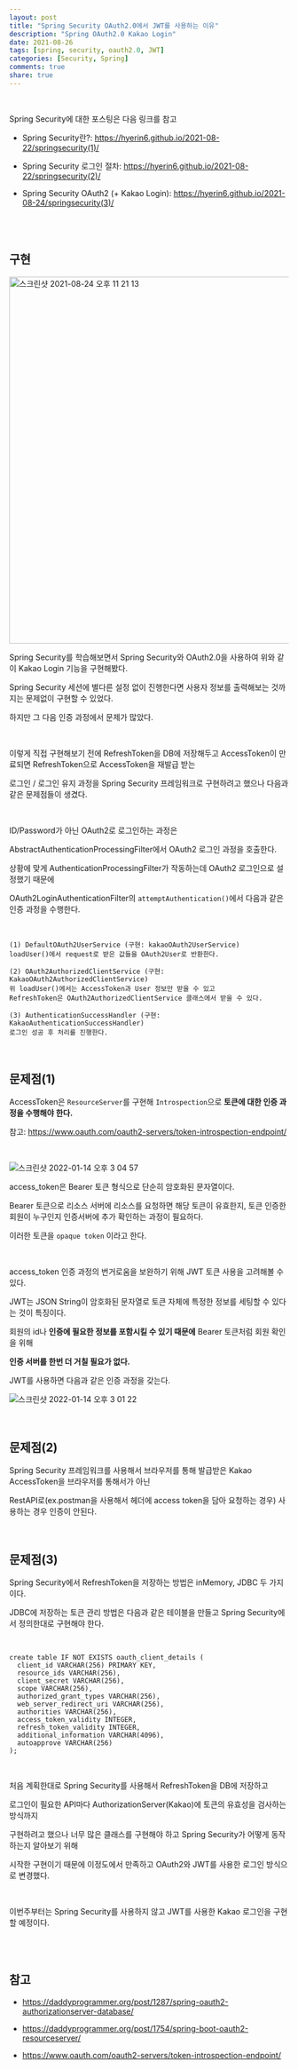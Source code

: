 ```yaml
---
layout: post
title: "Spring Security OAuth2.0에서 JWT를 사용하는 이유"
description: "Spring OAuth2.0 Kakao Login"
date: 2021-08-26
tags: [spring, security, oauth2.0, JWT]
categories: [Security, Spring]
comments: true
share: true
---
```



<br />



Spring Security에 대한 포스팅은 다음 링크를 참고

* Spring Security란?: <https://hyerin6.github.io/2021-08-22/springsecurity(1)/>

* Spring Security 로그인 절차: <https://hyerin6.github.io/2021-08-22/springsecurity(2)/>

* Spring Security OAuth2 (+ Kakao Login): <https://hyerin6.github.io/2021-08-24/springsecurity(3)/>



<br />
<br />




## 구현

<img width="661" alt="스크린샷 2021-08-24 오후 11 21 13" src="https://user-images.githubusercontent.com/33855307/130633816-e2e3e1a7-0f07-4c92-9657-895a63622688.png">

<br />



Spring Security를 학습해보면서 Spring Security와 OAuth2.0을 사용하여 위와 같이 Kakao Login 기능을 구현해봤다.

Spring Security 세션에 별다른 설정 없이 진행한다면 사용자 정보를 출력해보는 것까지는 문제없이 구현할 수 있었다.

하지만 그 다음 인증 과정에서 문제가 많았다.

<br />

이렇게 직접 구현해보기 전에 RefreshToken을 DB에 저장해두고 AccessToken이 만료되면 RefreshToken으로 AccessToken을 재발급 받는

로그인 / 로그인 유지 과정을 Spring Security 프레임워크로 구현하려고 했으나 다음과 같은 문제점들이 생겼다.


<br />

ID/Password가 아닌 OAuth2로 로그인하는 과정은

AbstractAuthenticationProcessingFilter에서 OAuth2 로그인 과정을 호출한다.

상황에 맞게 AuthenticationProcessingFilter가 작동하는데 OAuth2 로그인으로 설정했기 때문에

OAuth2LoginAuthenticationFilter의 `attemptAuthentication()`에서 다음과 같은 인증 과정을 수행한다.


<br />


```
(1) DefaultOAuth2UserService (구현: kakaoOAuth2UserService)
loadUser()에서 request로 받은 값들을 OAuth2User로 반환한다.

(2) OAuth2AuthorizedClientService (구현: KakaoOAuth2AuthorizedClientService)
위 loadUser()에서는 AccessToken과 User 정보만 받을 수 있고
RefreshToken은 OAuth2AuthorizedClientService 클래스에서 받을 수 있다.

(3) AuthenticationSuccessHandler (구현: KakaoAuthenticationSuccessHandler)
로그인 성공 후 처리를 진행한다.
```


<br />


## 문제점(1)
AccessToken은 `ResourceServer`를 구현해 `Introspection`으로 **토큰에 대한 인증 과정을 수행해야 한다.**

참고: <https://www.oauth.com/oauth2-servers/token-introspection-endpoint/>


<br />


![스크린샷 2022-01-14 오후 3 04 57](https://user-images.githubusercontent.com/33855307/149459750-3bfae638-d5b2-4eff-b221-795865293926.png)



access_token은 Bearer 토큰 형식으로 단순히 암호화된 문자열이다.

Bearer 토큰으로 리소스 서버에 리소스를 요청하면 해당 토큰이 유효한지, 토큰 인증한 회원이 누구인지 인증서버에 추가 확인하는 과정이 필요하다.

이러한 토큰을 `opaque token` 이라고 한다.




<br />



access_token 인증 과정의 번거로움을 보완하기 위해 JWT 토큰 사용을 고려해볼 수 있다.

JWT는 JSON String이 암호화된 문자열로 토큰 자체에 특정한 정보를 세팅할 수 있다는 것이 특징이다.

회원의 id나 **인증에 필요한 정보를 포함시킬 수 있기 때문에** Bearer 토큰처럼 회원 확인을 위해

**인증 서버를 한번 더 거칠 필요가 없다.**

JWT를 사용하면 다음과 같은 인증 과정을 갖는다.


![스크린샷 2022-01-14 오후 3 01 22](https://user-images.githubusercontent.com/33855307/149459420-9b86d907-0b2d-4221-85f4-9e7940b3c152.png)



<br />

## 문제점(2)
Spring Security 프레임워크를 사용해서 브라우저를 통해 발급받은 Kakao AccessToken을 브라우저를 통해서가 아닌

RestAPI로(ex.postman을 사용해서 헤더에 access token을 담아 요청하는 경우) 사용하는 경우 인증이 안된다.

<br />

## 문제점(3)
Spring Security에서 RefreshToken을 저장하는 방법은 inMemory, JDBC 두 가지이다.

JDBC에 저장하는 토큰 관리 방법은 다음과 같은 테이블을 만들고 Spring Security에서 정의한대로 구현해야 한다.


<br />

```
create table IF NOT EXISTS oauth_client_details (
  client_id VARCHAR(256) PRIMARY KEY,
  resource_ids VARCHAR(256),
  client_secret VARCHAR(256),
  scope VARCHAR(256),
  authorized_grant_types VARCHAR(256),
  web_server_redirect_uri VARCHAR(256),
  authorities VARCHAR(256),
  access_token_validity INTEGER,
  refresh_token_validity INTEGER,
  additional_information VARCHAR(4096),
  autoapprove VARCHAR(256)
);
```

<br />


처음 계획한대로 Spring Security를 사용해서 RefreshToken을 DB에 저장하고

로그인이 필요한 API마다 AuthorizationServer(Kakao)에 토큰의 유효성을 검사하는 방식까지

구현하려고 했으나 너무 많은 클래스를 구현해야 하고 Spring Security가 어떻게 동작하는지 알아보기 위해

시작한 구현이기 때문에 이정도에서 만족하고 OAuth2와 JWT를 사용한 로그인 방식으로 변경했다.

<br />


이번주부터는 Spring Security를 사용하지 않고 JWT를 사용한 Kakao 로그인을 구현할 예정이다.

<br />
<br />



## 참고
* <https://daddyprogrammer.org/post/1287/spring-oauth2-authorizationserver-database/>

* <https://daddyprogrammer.org/post/1754/spring-boot-oauth2-resourceserver/>

* <https://www.oauth.com/oauth2-servers/token-introspection-endpoint/>

<br />


